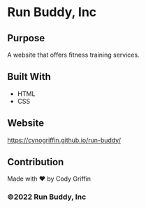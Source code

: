 # Run Buddy, Inc

## Purpose
A website that offers fitness training services.

## Built With
* HTML
* CSS

## Website
https://cynogriffin.github.io/run-buddy/

## Contribution
Made with ❤️ by Cody Griffin

### ©️2022 Run Buddy, Inc
